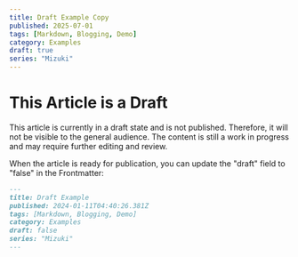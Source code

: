```yaml
---
title: Draft Example Copy
published: 2025-07-01
tags: [Markdown, Blogging, Demo]
category: Examples
draft: true
series: "Mizuki"
---
```


# This Article is a Draft

This article is currently in a draft state and is not published. Therefore, it will not be visible to the general audience. The content is still a work in progress and may require further editing and review.

When the article is ready for publication, you can update the "draft" field to "false" in the Frontmatter:

```markdown
---
title: Draft Example
published: 2024-01-11T04:40:26.381Z
tags: [Markdown, Blogging, Demo]
category: Examples
draft: false
series: "Mizuki"
---
